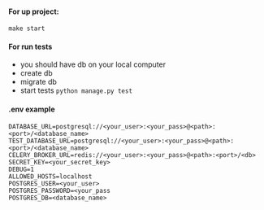 #### For up project:
    make start

#### For run tests
- you should have db on your local computer
- create db
- migrate db
- start tests `python manage.py test`

#### .env example
    DATABASE_URL=postgresql://<your_user>:<your_pass>@<path>:<port>/<database_name>
    TEST_DATABASE_URL=postgresql://<your_user>:<your_pass>@<path>:<port>/<database_name>
    CELERY_BROKER_URL=redis://<your_user>:<your_pass>@<path>:<port>/<db>
    SECRET_KEY=<your_secret_key>
    DEBUG=1
    ALLOWED_HOSTS=localhost
    POSTGRES_USER=<your_user>
    POSTGRES_PASSWORD=<your_pass
    POSTGRES_DB=<database_name>